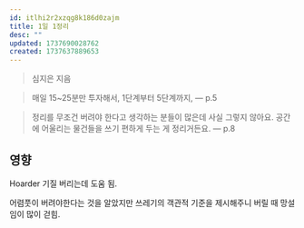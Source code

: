 ```yaml
---
id: itlhi2r2xzqg8k186d0zajm
title: 1일 1정리
desc: ""
updated: 1737690028762
created: 1737637889653
---
```


> 심지은 지음

> 매일 15~25분만 투자해서, 1단계부터 5단계까지, — p.5

> 정리를 무조건 버려야 한다고 생각하는 분들이 많은데 사실 그렇지 않아요. 공간에 어울리는 물건들을 쓰기 편하게 두는 게 정리거든요. — p.8

## 영향

Hoarder 기질 버리는데 도움 됨.

어렴풋이 버려야한다는 것을 알았지만 쓰레기의 객관적 기준을 제시해주니 버릴 때 망설임이 많이 걷힘.

